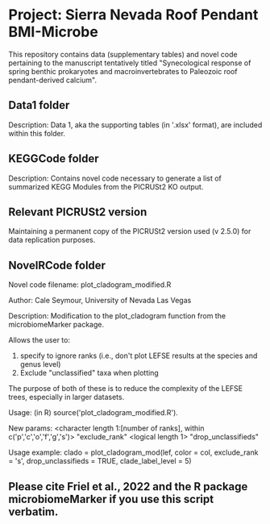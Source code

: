 # Project: Sierra Nevada Roof Pendant BMI-Microbe 
This repository contains data (supplementary tables) and novel code pertaining to the manuscript tentatively titled "Synecological response of spring benthic prokaryotes and macroinvertebrates to Paleozoic roof pendant-derived calcium". 

## Data1 folder
Description: Data 1, aka the supporting tables (in '.xlsx' format), are included within this folder. 

## KEGGCode folder
Description: Contains novel code necessary to generate a list of summarized KEGG Modules from the PICRUSt2 KO output. 

## Relevant PICRUSt2 version
Maintaining a permanent copy of the PICRUSt2 version used (v 2.5.0) for data replication purposes. 

## NovelRCode folder
Novel code filename: plot_cladogram_modified.R

Author: Cale Seymour, University of Nevada Las Vegas

Description: Modification to the plot_cladogram function from the microbiomeMarker package.  

Allows the user to:
1) specify to ignore ranks (i.e., don't plot LEFSE results at the species and genus level)
2) Exclude "unclassified" taxa when plotting

The purpose of both of these is to reduce the complexity of the LEFSE trees, especially in larger datasets.

Usage: (in R) source('plot_cladogram_modified.R').

New params: <character length 1:[number of ranks], within c('p','c','o','f','g','s')> "exclude_rank"
              <logical length 1> "drop_unclassifieds"

Usage example:
clado = plot_cladogram_mod(lef, color = col, exclude_rank = 's', drop_unclassifieds = TRUE, clade_label_level = 5)

## Please cite Friel et al., 2022 and the R package microbiomeMarker if you use this script verbatim.



